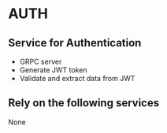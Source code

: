 # AUTH

## Service for Authentication

- GRPC server
- Generate JWT token
- Validate and extract data from JWT

## Rely on the following services

None
